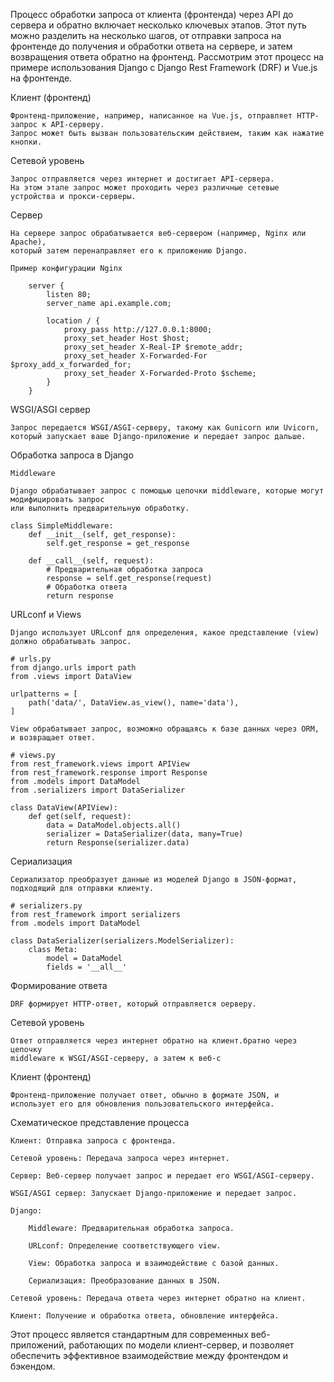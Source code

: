 
Процесс обработки запроса от клиента (фронтенда) через API до сервера и обратно включает несколько ключевых этапов.
Этот путь можно разделить на несколько шагов, от отправки запроса на фронтенде до получения 
и обработки ответа на сервере, и затем возвращения ответа обратно на фронтенд. 
Рассмотрим этот процесс на примере использования Django с Django Rest Framework (DRF) и Vue.js на фронтенде.

Клиент (фронтенд)

    Фронтенд-приложение, например, написанное на Vue.js, отправляет HTTP-запрос к API-серверу. 
    Запрос может быть вызван пользовательским действием, таким как нажатие кнопки.
    

Сетевой уровень

    Запрос отправляется через интернет и достигает API-сервера. 
    На этом этапе запрос может проходить через различные сетевые устройства и прокси-серверы.


Сервер

    На сервере запрос обрабатывается веб-сервером (например, Nginx или Apache), 
    который затем перенаправляет его к приложению Django.

    Пример конфигурации Nginx
        
        server {
            listen 80;
            server_name api.example.com;
        
            location / {
                proxy_pass http://127.0.0.1:8000;
                proxy_set_header Host $host;
                proxy_set_header X-Real-IP $remote_addr;
                proxy_set_header X-Forwarded-For $proxy_add_x_forwarded_for;
                proxy_set_header X-Forwarded-Proto $scheme;
            }
        }


WSGI/ASGI сервер

    Запрос передается WSGI/ASGI-серверу, такому как Gunicorn или Uvicorn, 
    который запускает ваше Django-приложение и передает запрос дальше.


Обработка запроса в Django

    Middleware

    Django обрабатывает запрос с помощью цепочки middleware, которые могут модифицировать запрос 
    или выполнить предварительную обработку.
    
    class SimpleMiddleware:
        def __init__(self, get_response):
            self.get_response = get_response
    
        def __call__(self, request):
            # Предварительная обработка запроса
            response = self.get_response(request)
            # Обработка ответа
            return response


URLconf и Views

    Django использует URLconf для определения, какое представление (view) должно обрабатывать запрос.
    
    # urls.py
    from django.urls import path
    from .views import DataView
    
    urlpatterns = [
        path('data/', DataView.as_view(), name='data'),
    ]
    
    View обрабатывает запрос, возможно обращаясь к базе данных через ORM, и возвращает ответ.
    
    # views.py
    from rest_framework.views import APIView
    from rest_framework.response import Response
    from .models import DataModel
    from .serializers import DataSerializer
    
    class DataView(APIView):
        def get(self, request):
            data = DataModel.objects.all()
            serializer = DataSerializer(data, many=True)
            return Response(serializer.data)


Сериализация

    Сериализатор преобразует данные из моделей Django в JSON-формат, подходящий для отправки клиенту.
    
    # serializers.py
    from rest_framework import serializers
    from .models import DataModel
    
    class DataSerializer(serializers.ModelSerializer):
        class Meta:
            model = DataModel
            fields = '__all__'


Формирование ответа

    DRF формирует HTTP-ответ, который отправляется оерверу.


Сетевой уровень

    Ответ отправляется через интернет обратно на клиент.братно через цепочку 
    middleware к WSGI/ASGI-серверу, а затем к веб-с


Клиент (фронтенд)

    Фронтенд-приложение получает ответ, обычно в формате JSON, и использует его для обновления пользовательского интерфейса.


Схематическое представление процесса

    Клиент: Отправка запроса с фронтенда.

    Сетевой уровень: Передача запроса через интернет.

    Сервер: Веб-сервер получает запрос и передает его WSGI/ASGI-серверу.

    WSGI/ASGI сервер: Запускает Django-приложение и передает запрос.

    Django:

        Middleware: Предварительная обработка запроса.

        URLconf: Определение соответствующего view.

        View: Обработка запроса и взаимодействие с базой данных.

        Сериализация: Преобразование данных в JSON.

    Сетевой уровень: Передача ответа через интернет обратно на клиент.

    Клиент: Получение и обработка ответа, обновление интерфейса.



Этот процесс является стандартным для современных веб-приложений, работающих по модели клиент-сервер, 
и позволяет обеспечить эффективное взаимодействие между фронтендом и бэкендом.
